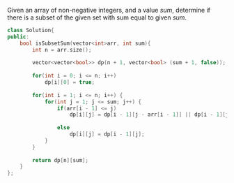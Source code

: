 Given an array of non-negative integers, and a value _sum_, determine if there is a subset of the given set with sum equal to given _sum_.

```cpp
class Solution{   
public:
    bool isSubsetSum(vector<int>arr, int sum){
        int n = arr.size();
        
        vector<vector<bool>> dp(n + 1, vector<bool> (sum + 1, false));
        
        for(int i = 0; i <= n; i++) 
            dp[i][0] = true;
        
        for(int i = 1; i <= n; i++) {
            for(int j = 1; j <= sum; j++) {
                if(arr[i - 1] <= j)
                    dp[i][j] = dp[i - 1][j - arr[i - 1]] || dp[i - 1][j];
                
                else
                    dp[i][j] = dp[i - 1][j]; 
            }
        }
        
        return dp[n][sum];
    }
};
```
